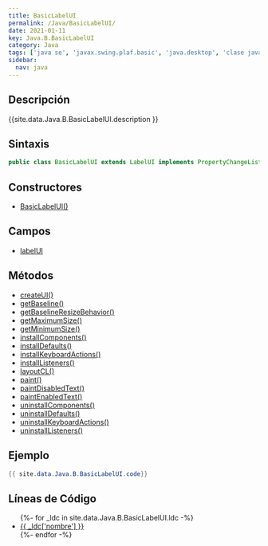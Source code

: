 ```yaml
---
title: BasicLabelUI
permalink: /Java/BasicLabelUI/
date: 2021-01-11
key: Java.B.BasicLabelUI
category: Java
tags: ['java se', 'javax.swing.plaf.basic', 'java.desktop', 'clase java', 'Java 1.0']
sidebar: 
  nav: java
---
```


## Descripción
{{site.data.Java.B.BasicLabelUI.description }}

## Sintaxis
~~~java
public class BasicLabelUI extends LabelUI implements PropertyChangeListener
~~~

## Constructores
* [BasicLabelUI()](/Java/BasicLabelUI/BasicLabelUI/)

## Campos
* [labelUI](/Java/BasicLabelUI/labelUI)

## Métodos
* [createUI()](/Java/BasicLabelUI/createUI)
* [getBaseline()](/Java/BasicLabelUI/getBaseline)
* [getBaselineResizeBehavior()](/Java/BasicLabelUI/getBaselineResizeBehavior)
* [getMaximumSize()](/Java/BasicLabelUI/getMaximumSize)
* [getMinimumSize()](/Java/BasicLabelUI/getMinimumSize)
* [installComponents()](/Java/BasicLabelUI/installComponents)
* [installDefaults()](/Java/BasicLabelUI/installDefaults)
* [installKeyboardActions()](/Java/BasicLabelUI/installKeyboardActions)
* [installListeners()](/Java/BasicLabelUI/installListeners)
* [layoutCL()](/Java/BasicLabelUI/layoutCL)
* [paint()](/Java/BasicLabelUI/paint)
* [paintDisabledText()](/Java/BasicLabelUI/paintDisabledText)
* [paintEnabledText()](/Java/BasicLabelUI/paintEnabledText)
* [uninstallComponents()](/Java/BasicLabelUI/uninstallComponents)
* [uninstallDefaults()](/Java/BasicLabelUI/uninstallDefaults)
* [uninstallKeyboardActions()](/Java/BasicLabelUI/uninstallKeyboardActions)
* [uninstallListeners()](/Java/BasicLabelUI/uninstallListeners)

## Ejemplo
~~~java
{{ site.data.Java.B.BasicLabelUI.code}}
~~~

## Líneas de Código
<ul>
{%- for _ldc in site.data.Java.B.BasicLabelUI.ldc -%}
   <li>
       <a href="{{_ldc['url'] }}">{{ _ldc['nombre'] }}</a>
   </li>
{%- endfor -%}
</ul>
